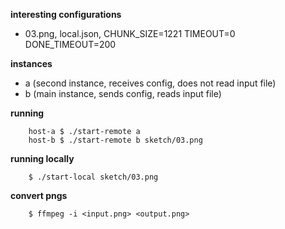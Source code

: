 **interesting configurations**

- 03.png, local.json, CHUNK_SIZE=1221 TIMEOUT=0 DONE_TIMEOUT=200

**instances**

- a (second instance, receives config, does not read input file)
- b (main instance, sends config, reads input file)

**running**

		host-a $ ./start-remote a
		host-b $ ./start-remote b sketch/03.png

**running locally**

		$ ./start-local sketch/03.png

**convert pngs**

		$ ffmpeg -i <input.png> <output.png>
